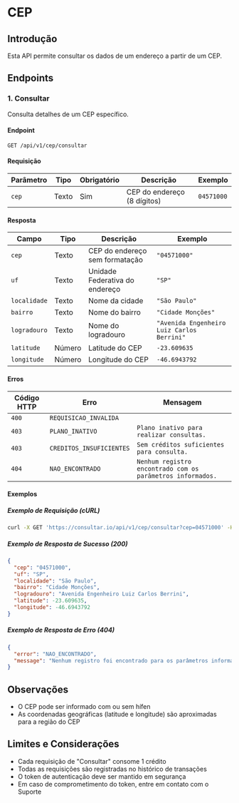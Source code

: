 # CEP

## Introdução

Esta API permite consultar os dados de um endereço a partir de um CEP.

## Endpoints

### 1. Consultar

Consulta detalhes de um CEP específico.

#### Endpoint

`GET /api/v1/cep/consultar`

#### Requisição

| Parâmetro | Tipo  | Obrigatório | Descrição                   | Exemplo    |
| --------- | ----- | ----------- | --------------------------- | ---------- |
| `cep`     | Texto | Sim         | CEP do endereço (8 dígitos) | `04571000` |

#### Resposta

| Campo        | Tipo   | Descrição                      | Exemplo                                    |
| ------------ | ------ | ------------------------------ | ------------------------------------------ |
| `cep`        | Texto  | CEP do endereço sem formatação | `"04571000"`                               |
| `uf`         | Texto  | Unidade Federativa do endereço | `"SP"`                                     |
| `localidade` | Texto  | Nome da cidade                 | `"São Paulo"`                              |
| `bairro`     | Texto  | Nome do bairro                 | `"Cidade Monções"`                         |
| `logradouro` | Texto  | Nome do logradouro             | `"Avenida Engenheiro Luiz Carlos Berrini"` |
| `latitude`   | Número | Latitude do CEP                | `-23.609635`                               |
| `longitude`  | Número | Longitude do CEP               | `-46.6943792`                              |

#### Erros

| Código HTTP | Erro                     | Mensagem                                                   |
| ----------- | ------------------------ | ---------------------------------------------------------- |
| `400`       | `REQUISICAO_INVALIDA`    |                                                            |
| `403`       | `PLANO_INATIVO`          | `Plano inativo para realizar consultas.`                   |
| `403`       | `CREDITOS_INSUFICIENTES` | `Sem créditos suficientes para consulta.`                  |
| `404`       | `NAO_ENCONTRADO`         | `Nenhum registro encontrado com os parâmetros informados.` |

#### Exemplos

##### Exemplo de Requisição (cURL)

```bash
curl -X GET 'https://consultar.io/api/v1/cep/consultar?cep=04571000' -H 'Authorization: Token <seu-token>'
```

##### Exemplo de Resposta de Sucesso (200)

```json
{
  "cep": "04571000",
  "uf": "SP",
  "localidade": "São Paulo",
  "bairro": "Cidade Monções",
  "logradouro": "Avenida Engenheiro Luiz Carlos Berrini",
  "latitude": -23.609635,
  "longitude": -46.6943792
}
```

##### Exemplo de Resposta de Erro (404)

```json
{
  "error": "NAO_ENCONTRADO",
  "message": "Nenhum registro foi encontrado para os parâmetros informados."
}
```

## Observações

- O CEP pode ser informado com ou sem hífen
- As coordenadas geográficas (latitude e longitude) são aproximadas para a
  região do CEP

## Limites e Considerações

- Cada requisição de "Consultar" consome 1 crédito
- Todas as requisições são registradas no histórico de transações
- O token de autenticação deve ser mantido em segurança
- Em caso de comprometimento do token, entre em contato com o Suporte
